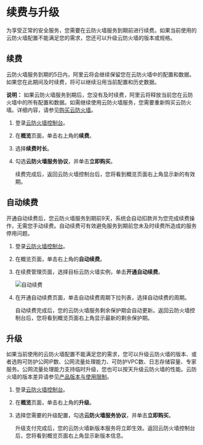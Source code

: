 # 续费与升级

为享受正常的安全服务，您需要在云防火墙服务到期前进行续费。如果当前使用的云防火墙配置不能满足您的需求，您还可以升级云防火墙的版本或规格。

## 续费

云防火墙服务到期的5日内，阿里云将会继续保留您在云防火墙中的配置和数据。如果您在此期间及时续费，将可以继续沿用当前配置和历史数据。

**说明：** 如果云防火墙服务到期后，您没有及时续费，阿里云将释放当前您在云防火墙中的所有配置和数据。如需继续使用云防火墙服务，您需要重新购买云防火墙。详细内容，请参见[购买云防火墙](/intl.zh-CN/计费与开通服务/购买云防火墙服务.md)。

1.  登录[云防火墙控制台](https://yundun.console.aliyun.com/?p=cfwnext)。

2.  在**概览**页面，单击右上角的**续费**。

3.  选择**续费时长**。

4.  勾选**云防火墙服务协议**，并单击**立即购买**。

    续费完成后，返回云防火墙控制台后，您将看到概览页面右上角显示新的有效期。


## 自动续费

开通自动续费后，您云防火墙服务到期前9天，系统会自动扣款并为您完成续费操作，无需您手动续费。自动续费可有效避免服务到期前您未及时续费所造成的服务停用问题。

1.  登录[云防火墙控制台](https://yundun.console.aliyun.com/?p=cfwnext)。

2.  在概览页面，单击右上角的**自动续费**。

3.  在续费管理页面，选择目标云防火墙实例，单击**开通自动续费**。

    ![自动续费](https://static-aliyun-doc.oss-accelerate.aliyuncs.com/assets/img/zh-CN/9064975061/p184121.png)

4.  在开通自动续费页面，单击自动续费周期下拉列表，选择自动续费的周期。

    自动续费完成后，您的云防火墙服务剩余保护期会自动更新。返回云防火墙控制台后，您将看到概览页面右上角显示最新的剩余保护期。


## 升级

如果当前使用的云防火墙配置不能满足您的需求，您可以升级云防火墙的版本、或者选购可防护公网IP数、公网流量处理能力、可防护VPC数、日志存储容量、专家服务。公网流量处理能力支持临时升级，您也可以按天升级云防火墙的性能。云防火墙的版本差异请参见[产品版本与使用限制](/intl.zh-CN/产品简介/产品版本与使用限制.md)。

1.  登录[云防火墙控制台](https://yundun.console.aliyun.com/?p=cfwnext)。

2.  在**概览**页面，单击右上角的**升级**。

3.  选择您需要的升级配置，勾选**云防火墙服务协议**，并单击**立即购买**。

    升级支付完成后，您的云防火墙新版本服务将立即生效。返回云防火墙控制台后，您将看到概览页面右上角显示新版本信息。


